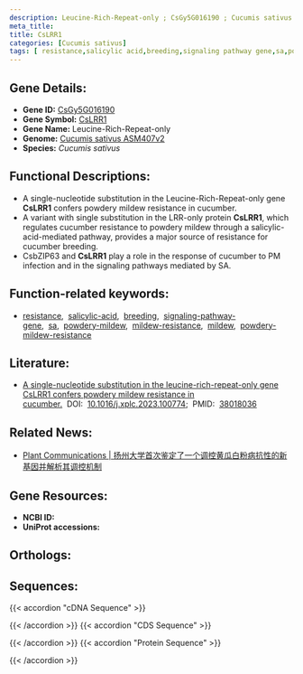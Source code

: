 ```yaml
---
description: Leucine-Rich-Repeat-only ; CsGy5G016190 ; Cucumis sativus
meta_title:
title: CsLRR1
categories: [Cucumis sativus]
tags: [ resistance,salicylic acid,breeding,signaling pathway gene,sa,powdery mildew,mildew resistance,mildew,powdery mildew resistance ]
---
```


## Gene Details:
- **Gene ID:**	[CsGy5G016190](https://ensembl.gramene.org/id/CsGy5G016190)
- **Gene Symbol:** <u>CsLRR1</u>
- **Gene Name:** Leucine-Rich-Repeat-only
- **Genome:** [Cucumis sativus ASM407v2](https://ensembl.gramene.org/Cucumis_sativus/Info/Index)
- **Species:** *Cucumis sativus*

## Functional Descriptions:
   - A single-nucleotide substitution in the Leucine-Rich-Repeat-only gene **CsLRR1** confers powdery mildew resistance in cucumber.
   - A variant with single substitution in the LRR-only protein **CsLRR1**, which regulates cucumber resistance to powdery mildew through a salicylic-acid-mediated pathway, provides a major source of resistance for cucumber breeding.
   - CsbZIP63 and **CsLRR1** play a role in the response of cucumber to PM infection and in the signaling pathways mediated by SA.

## Function-related keywords:
   - [resistance](/tags/resistance/),&nbsp;&nbsp;[salicylic-acid](/tags/salicylic-acid/),&nbsp;&nbsp;[breeding](/tags/breeding/),&nbsp;&nbsp;[signaling-pathway-gene](/tags/signaling-pathway-gene/),&nbsp;&nbsp;[sa](/tags/sa/),&nbsp;&nbsp;[powdery-mildew](/tags/powdery-mildew/),&nbsp;&nbsp;[mildew-resistance](/tags/mildew-resistance/),&nbsp;&nbsp;[mildew](/tags/mildew/),&nbsp;&nbsp;[powdery-mildew-resistance](/tags/powdery-mildew-resistance/)

## Literature:
   - [A single-nucleotide substitution in the leucine-rich-repeat-only gene CsLRR1 confers powdery mildew resistance in cucumber.]( https://www.sciencedirect.com/science/article/pii/S2590346223003322?via%3Dihub)&nbsp;&nbsp;DOI:&nbsp;&nbsp;[10.1016/j.xplc.2023.100774](https://www.sciencedirect.com/science/article/pii/S2590346223003322?via%3Dihub);&nbsp;&nbsp;PMID:&nbsp;&nbsp;[38018036](https://pubmed.ncbi.nlm.nih.gov/38018036/)

## Related News:
   - [Plant Communications  | 扬州大学首次鉴定了一个调控黄瓜白粉病抗性的新基因并解析其调控机制](https://mp.weixin.qq.com/s?__biz=Mzg3MDEwNDEyMg==&mid=2247560078&idx=3&sn=eaf6917e591acb3873d0aa4e56abf43c&chksm=36fc5d802ccd0029222cf224ee203ccda5c52348f3ab384cedb289391aa0a53bcf26ed0350be&scene=27#wechat_redirect)

## Gene Resources:
- **NCBI ID:**  [](https://www.ncbi.nlm.nih.gov/gene/?term=)
- **UniProt accessions:** [](https://www.uniprot.org/uniprotkb//entry)

## Orthologs:

## Sequences:
{{< accordion "cDNA Sequence" >}}

{{< /accordion >}}
{{< accordion "CDS Sequence" >}}

{{< /accordion >}}
{{< accordion "Protein Sequence" >}}

{{< /accordion >}}
